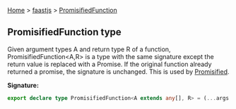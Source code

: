 [Home](./index) &gt; [faastjs](./faastjs.md) &gt; [PromisifiedFunction](./faastjs.promisifiedfunction.md)

## PromisifiedFunction type

Given argument types A and return type R of a function, PromisifiedFunction<!-- -->&lt;<!-- -->A,R<!-- -->&gt; is a type with the same signature except the return value is replaced with a Promise. If the original function already returned a promise, the signature is unchanged. This is used by [Promisified](./faastjs.promisified.md)<!-- -->.

<b>Signature:</b>

```typescript
export declare type PromisifiedFunction<A extends any[], R> = (...args: A) => Promise<Unpacked<R>>;
```
